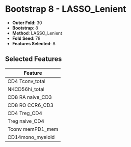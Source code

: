 # Bootstrap 8 - LASSO_Lenient

- **Outer Fold**: 30
- **Bootstrap**: 8
- **Method**: LASSO_Lenient
- **Fold Seed**: 78
- **Features Selected**: 8

## Selected Features

| Feature |
|---------|
| CD4 Tconv_total |
| NKCD56hi_total |
| CD8 RA naive_CD3 |
| CD8 RO CCR6_CD3 |
| CD4 Treg_CD4 |
| Treg naive_CD4 |
| Tconv memPD1_mem |
| CD14mono_myeloid |
